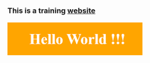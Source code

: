 ### This is a training [website](https://volvad.github.io/site/)
![Website appearance](/img/hello.png)
